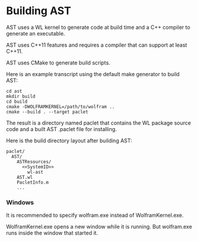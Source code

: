 
# Building AST

AST uses a WL kernel to generate code at build time and a C++ compiler to generate an executable.

AST uses C++11 features and requires a compiler that can support at least C++11.

AST uses CMake to generate build scripts.

Here is an example transcript using the default make generator to build AST:

```
cd ast
mkdir build
cd build
cmake -DWOLFRAMKERNEL=/path/to/wolfram ..
cmake --build . --target paclet
```

The result is a directory named paclet that contains the WL package source code and a built AST .paclet file for installing.

Here is the build directory layout after building AST:

```
paclet/
  AST/
    ASTResources/
      <<SystemID>>
        wl-ast
    AST.wl
    PacletInfo.m
    ...
```




### Windows


It is recommended to specify wolfram.exe instead of WolframKernel.exe.

WolframKernel.exe opens a new window while it is running. But wolfram.exe runs inside the window that started it.


